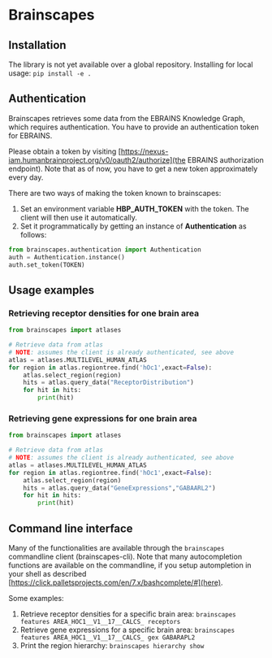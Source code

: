 # Brainscapes 

## Installation

The library is not yet available over a global repository.
Installing for local usage: `pip install -e .`

## Authentication

Brainscapes retrieves some data from the EBRAINS Knowledge Graph, which requires
authentication. You have to provide an authentication token for EBRAINS. 

Please obtain a token by visiting 
[https://nexus-iam.humanbrainproject.org/v0/oauth2/authorize](the EBRAINS authorization endpoint). 
Note that as of now, you have to get a new token
approximately every day.

There are two ways of making the token known to brainscapes:

1. Set an environment variable **HBP_AUTH_TOKEN** with the token. The client will then use it automatically.
2. Set it programmatically by getting an instance of **Authentication** as follows: 

```python
from brainscapes.authentication import Authentication
auth = Authentication.instance()
auth.set_token(TOKEN)
```

## Usage examples

### Retrieving receptor densities for one brain area

```python
from brainscapes import atlases

# Retrieve data from atlas
# NOTE: assumes the client is already authenticated, see above
atlas = atlases.MULTILEVEL_HUMAN_ATLAS
for region in atlas.regiontree.find('hOc1',exact=False):
    atlas.select_region(region)
    hits = atlas.query_data("ReceptorDistribution")
    for hit in hits:
        print(hit)
```

### Retrieving gene expressions for one brain area

```python
from brainscapes import atlases

# Retrieve data from atlas
# NOTE: assumes the client is already authenticated, see above
atlas = atlases.MULTILEVEL_HUMAN_ATLAS
for region in atlas.regiontree.find('hOc1',exact=False):
    atlas.select_region(region)
    hits = atlas.query_data("GeneExpressions","GABAARL2")
    for hit in hits:
        print(hit)
```

## Command line interface

Many of the functionalities are available through the `brainscapes` commandline
client (brainscapes-cli). Note that many autocompletion functions are available
on the commandline, if you setup autompletion in your shell as described
[https://click.palletsprojects.com/en/7.x/bashcomplete/#](here).

Some examples:

 1. Retrieve receptor densities for a specific brain area:
	```brainscapes features AREA_HOC1__V1__17__CALCS_ receptors```
 2. Retrieve gene expressions for a specific brain area:
	```brainscapes features AREA_HOC1__V1__17__CALCS_ gex GABARAPL2```
 3. Print the region hierarchy:
    ```brainscapes hierarchy show```
 
